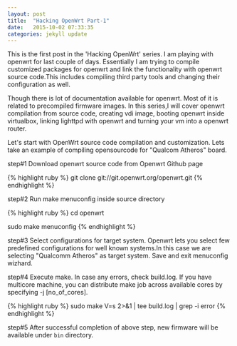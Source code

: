 ```yaml
---
layout: post
title:  "Hacking OpenWrt Part-1"
date:   2015-10-02 07:33:35
categories: jekyll update
---
```



This is the first post in the 'Hacking OpenWrt' series. I am playing with openwrt for last couple of days. Essentially I am trying to compile customized packages for openwrt and link the functionality with openwrt source code.This includes compiling third party tools and changing their configuration as well.

Though there is lot of documentation available for openwrt. Most of it is related to precompiled firmware images. In this series,I will cover openwrt compilation from source code, creating vdi image, booting openwrt inside virtualbox, linking lighttpd with openwrt and turning your vm into a openwrt router. 

Let's start with OpenWrt source code compilation and customization. Lets take an example of compiling opensourcode for "Qualcom Atheros" board. 

step#1 Download openwrt source code from Openwrt Github page
 
{% highlight ruby %}
git clone git://git.openwrt.org/openwrt.git
{% endhighlight %}

step#2 Run make menuconfig inside source directory

{% highlight ruby %}
cd openwrt

sudo make menuconfig
{% endhighlight %}

step#3 Select configurations for target system. Openwrt lets you select few predefined configurations for well known systems.In this case we are selecting "Qualcomm Atheros" as target system. Save and exit menuconfig wizhard. 

step#4 Execute make. In case any errors, check build.log. If you have multicore machine, you can distribute make job across available cores by specifying -j [no_of_cores].

{% highlight ruby %}
sudo make V=s 2>&1 | tee build.log | grep -i error
{% endhighlight %}

step#5 After successful completion of above step, new firmware will be available under `bin` directory. 
